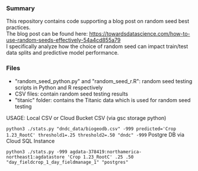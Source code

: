 ### Summary

This repository contains code supporting a blog post on random seed best practices.   
The blog post can be found here: https://towardsdatascience.com/how-to-use-random-seeds-effectively-54a4cd855a79   
I specifically analyze how the choice of random seed can impact train/test data splits and predictive model performance.   

### Files

- "random_seed_python.py" and "random_seed_r.R": random seed testing scripts in Python and R respectively   
- CSV files: contain random seed testing results   
- "titanic" folder: contains the Titanic data which is used for random seed testing


USAGE: 
Local CSV or Cloud Bucket CSV (via gsc storage python)

`python3 ./stats.py "dndc_data/biogeodb.csv" -999 predicted='Crop 1.23_RootC' threshold1=.25 threshold2=.50 "dndc" -999`
Postgre DB via Cloud SQL Instance

`python3 ./stats.py -999 agdata-378419:northamerica-northeast1:agdatastore 'Crop 1.23_RootC' .25 .50 "day_fieldcrop_1_day_fieldmanage_1" "postgres"`
